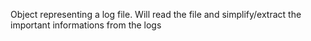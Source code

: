 Object representing a log file. Will read the file and simplify/extract the important informations from the logs